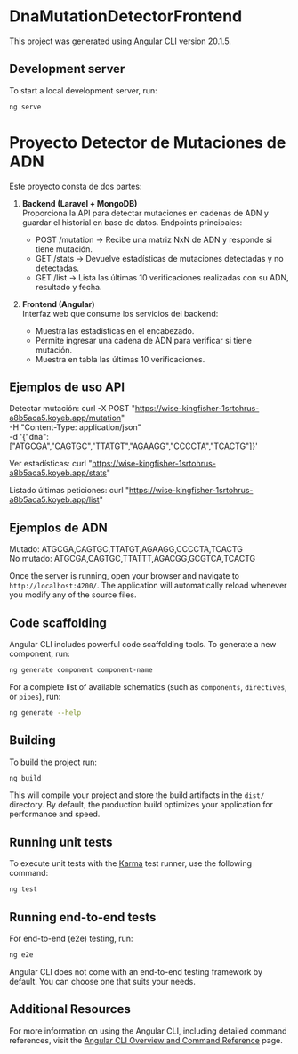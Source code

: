 # DnaMutationDetectorFrontend

This project was generated using [Angular CLI](https://github.com/angular/angular-cli) version 20.1.5.

## Development server

To start a local development server, run:

```bash
ng serve
```

# Proyecto Detector de Mutaciones de ADN

Este proyecto consta de dos partes:

1. **Backend (Laravel + MongoDB)**  
   Proporciona la API para detectar mutaciones en cadenas de ADN y guardar el historial en base de datos.
   Endpoints principales:
   - POST /mutation → Recibe una matriz NxN de ADN y responde si tiene mutación.
   - GET /stats → Devuelve estadísticas de mutaciones detectadas y no detectadas.
   - GET /list → Lista las últimas 10 verificaciones realizadas con su ADN, resultado y fecha.

2. **Frontend (Angular)**  
   Interfaz web que consume los servicios del backend:
   - Muestra las estadísticas en el encabezado.
   - Permite ingresar una cadena de ADN para verificar si tiene mutación.
   - Muestra en tabla las últimas 10 verificaciones.

## Ejemplos de uso API

Detectar mutación:
curl -X POST "https://wise-kingfisher-1srtohrus-a8b5aca5.koyeb.app/mutation" \
-H "Content-Type: application/json" \
-d '{"dna":["ATGCGA","CAGTGC","TTATGT","AGAAGG","CCCCTA","TCACTG"]}'

Ver estadísticas:
curl "https://wise-kingfisher-1srtohrus-a8b5aca5.koyeb.app/stats"

Listado últimas peticiones:
curl "https://wise-kingfisher-1srtohrus-a8b5aca5.koyeb.app/list"

## Ejemplos de ADN
Mutado: ATGCGA,CAGTGC,TTATGT,AGAAGG,CCCCTA,TCACTG  
No mutado: ATGCGA,CAGTGC,TTATTT,AGACGG,GCGTCA,TCACTG


Once the server is running, open your browser and navigate to `http://localhost:4200/`. The application will automatically reload whenever you modify any of the source files.

## Code scaffolding

Angular CLI includes powerful code scaffolding tools. To generate a new component, run:

```bash
ng generate component component-name
```

For a complete list of available schematics (such as `components`, `directives`, or `pipes`), run:

```bash
ng generate --help
```

## Building

To build the project run:

```bash
ng build
```

This will compile your project and store the build artifacts in the `dist/` directory. By default, the production build optimizes your application for performance and speed.

## Running unit tests

To execute unit tests with the [Karma](https://karma-runner.github.io) test runner, use the following command:

```bash
ng test
```

## Running end-to-end tests

For end-to-end (e2e) testing, run:

```bash
ng e2e
```

Angular CLI does not come with an end-to-end testing framework by default. You can choose one that suits your needs.

## Additional Resources

For more information on using the Angular CLI, including detailed command references, visit the [Angular CLI Overview and Command Reference](https://angular.dev/tools/cli) page.

